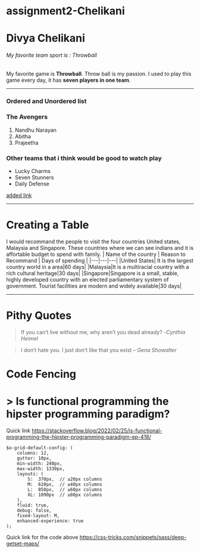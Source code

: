# assignment2-Chelikani
# Divya Chelikani
###### My favorite team sport is : Throwball
My favorite game is **Throwball**. Throw ball is my passion. I used to play this game every day, it has **seven players in one team**. 

---

### Ordered and Unordered list
### The Avengers
 1. Nandhu Narayan
 2. Abitha
 3. Prajeetha

 ### Other teams that i think would be good to watch play
 * Lucky Charms
 * Seven Stunners
 * Daily Defense

 [added link](AboutMe.md)

 ---

#  Creating a Table
I would recommand the people to visit the four countries United states, Malaysia and Singapore. These countries where we can see indians and it is affortable budget to spend with family.
| Name of the country | Reason to Recommand | Days of spending |
|---|---|---|
|United States| It is the largest country world in a area|60 days|
|Malaysia|It is a multiracial country with a rich cultural heritage|30 days|
|Singapore|Singapore is a small, stable, highly developed country with an elected parliamentary system of government. Tourist facilities are modern and widely available|30 days|

---

# Pithy Quotes
>If you can’t live without me, why aren’t you dead already?  -*Cynthia Heimel* 

>I don’t hate you. I just don’t like that you exist   – *Gena Showalter*

# Code Fencing

# > Is functional programming the hipster programming paradigm?

Quick link <https://stackoverflow.blog/2022/02/25/is-functional-programming-the-hipster-programming-paradigm-ep-418/>

```
$o-grid-default-config: (
    columns: 12,
    gutter: 10px,
    min-width: 240px,
    max-width: 1330px,
    layouts: (
        S:  370px,  // ≥20px columns
        M:  610px,  // ≥40px columns
        L:  850px,  // ≥60px columns
        XL: 1090px  // ≥80px columns
    ),
    fluid: true,
    debug: false,
    fixed-layout: M,
    enhanced-experience: true
);
```

Quick link for the code above <https://css-tricks.com/snippets/sass/deep-getset-maps/>











